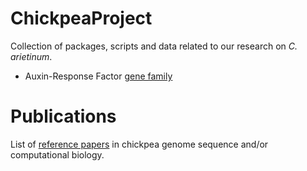 # ChickpeaProject
Collection of packages, scripts and data related to our research on *C. arietinum*.   
  
  * Auxin-Response Factor [gene family](ARF/)

# Publications 
List of [reference papers](Publications/) in chickpea genome sequence and/or computational biology. 
